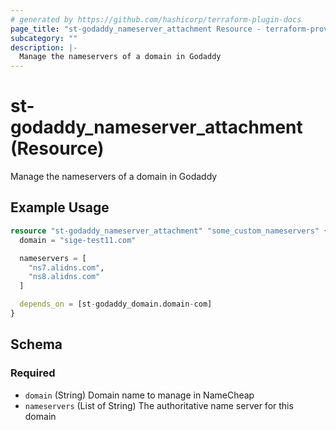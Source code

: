 ```yaml
---
# generated by https://github.com/hashicorp/terraform-plugin-docs
page_title: "st-godaddy_nameserver_attachment Resource - terraform-provider-st-godaddy"
subcategory: ""
description: |-
  Manage the nameservers of a domain in Godaddy
---
```


# st-godaddy_nameserver_attachment (Resource)

Manage the nameservers of a domain in Godaddy

## Example Usage

```terraform
resource "st-godaddy_nameserver_attachment" "some_custom_nameservers" {
  domain = "sige-test11.com"

  nameservers = [
    "ns7.alidns.com",
    "ns8.alidns.com"
  ]

  depends_on = [st-godaddy_domain.domain-com]
}
```

<!-- schema generated by tfplugindocs -->
## Schema

### Required

- `domain` (String) Domain name to manage in NameCheap
- `nameservers` (List of String) The authoritative name server for this domain
